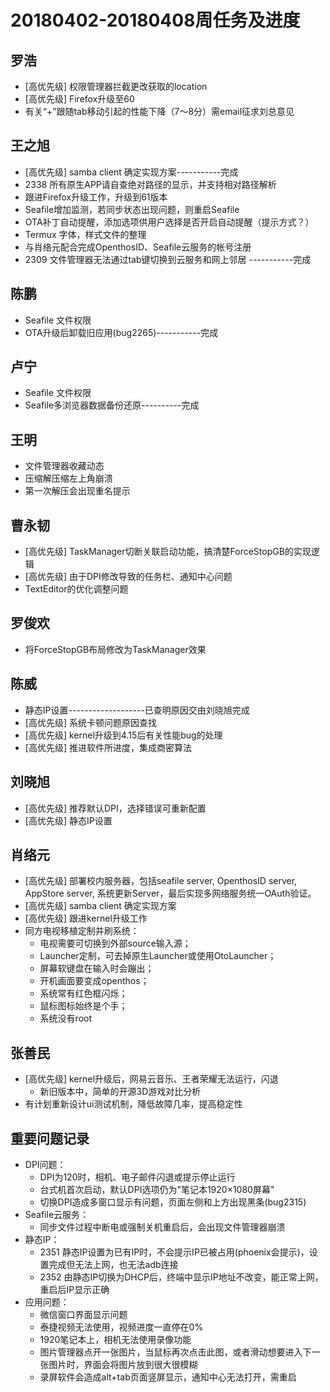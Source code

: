 # 20180402-20180408周任务及进度

## 罗浩
- [高优先级] 权限管理器拦截更改获取的location
- [高优先级] Firefox升级至60
- 有关“+”跟随tab移动引起的性能下降（7～8分）需email征求刘总意见

## 王之旭
- [高优先级] samba client 确定实现方案-----------完成
- 2338 所有原生APP请自查绝对路径的显示，并支持相对路径解析
- 跟进Firefox升级工作，升级到61版本
- Seafile增加监测，若同步状态出现问题，则重启Seafile
- OTA补丁自动提醒，添加选项供用户选择是否开启自动提醒（提示方式？）
- Termux 字体，样式文件的整理
- 与肖络元配合完成OpenthosID、Seafile云服务的帐号注册
- 2309 文件管理器无法通过tab键切换到云服务和网上邻居 -----------完成

## 陈鹏
- Seafile 文件权限
- OTA升级后卸载旧应用(bug2265)-----------完成

## 卢宁
- Seafile 文件权限
- Seafile多浏览器数据备份还原----------完成

## 王明
- 文件管理器收藏动态
- 压缩解压缩左上角崩溃
- 第一次解压会出现重名提示

## 曹永韧
- [高优先级] TaskManager切断关联启动功能，搞清楚ForceStopGB的实现逻辑
- [高优先级] 由于DPI修改导致的任务栏、通知中心问题
- TextEditor的优化调整问题

## 罗俊欢
- 将ForceStopGB布局修改为TaskManager效果

## 陈威
- 静态IP设置-------------------已查明原因交由刘晓旭完成
- [高优先级] 系统卡顿问题原因查找
- [高优先级] kernel升级到4.15后有关性能bug的处理
- [高优先级] 推进软件所进度，集成商密算法

## 刘晓旭
- [高优先级] 推荐默认DPI，选择错误可重新配置
- [高优先级] 静态IP设置

## 肖络元
- [高优先级] 部署校内服务器，包括seafile server, OpenthosID server, AppStore server, 系统更新Server，最后实现多网络服务统一OAuth验证。
- [高优先级] samba client 确定实现方案
- [高优先级] 跟进kernel升级工作
- 同方电视移植定制并刷系统：
   - 电视需要可切换到外部source输入源；
   - Launcher定制，可去掉原生Launcher或使用OtoLauncher；
   - 屏幕软键盘在输入时会蹦出；
   - 开机画面要变成openthos；
   - 系统常有红色框闪烁；
   - 鼠标图标始终是个手；
   - 系统没有root

## 张善民
- [高优先级] kernel升级后，网易云音乐、王者荣耀无法运行，闪退
   - 新旧版本中，简单的开源3D游戏对比分析
- 有计划重新设计ui测试机制，降低故障几率，提高稳定性

## 重要问题记录
- DPI问题：
   - DPI为120时，相机、电子邮件闪退或提示停止运行
   - 台式机首次启动，默认DPI选项仍为"笔记本1920×1080屏幕"
   - 切换DPI造成多窗口显示有问题，页面左侧和上方出现黑条(bug2315)
- Seafile云服务：
   - 同步文件过程中断电或强制关机重启后，会出现文件管理器崩溃
- 静态IP：
   - 2351 静态IP设置为已有IP时，不会提示IP已被占用(phoenix会提示)，设置完成但无法上网，也无法adb连接
   - 2352 由静态IP切换为DHCP后，终端中显示IP地址不改变，能正常上网，重启后IP显示正确
- 应用问题：
   - 微信窗口界面显示问题
   - 泰捷视频无法使用，视频进度一直停在0%
   - 1920笔记本上，相机无法使用录像功能
   - 图片管理器点开一张图片，当鼠标再次点击此图，或者滑动想要进入下一张图片时，界面会将图片放到很大很模糊
   - 录屏软件会造成alt+tab页面竖屏显示，通知中心无法打开，需重启
